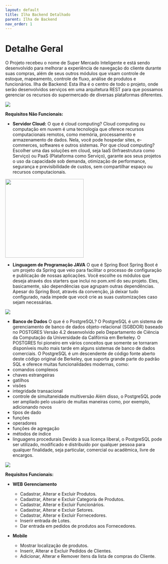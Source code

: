 ```yaml
---
layout: default
title: Ilha Backend Detalhado
parent: Ilha de Backend
nav_order: 1
---
```


# Detalhe Geral
O Projeto recebeu o nome de Super Mercado Inteligente e está sendo desenvolvido para melhorar a experiência de navegação do cliente durante suas compras, além de seus outros módulos que visam controle de estoque, mapeamento, controle de fluxo, análise de produtos e funcionários.
Ilha de Backend:
Esta ilha é o centro de todo o projeto, onde serão desenvolvidos serviços em uma arquitetura REST para que possamos gerenciar os recursos do supermercado de diversas plataformas diferentes.

![](./../../../assets/images/bed.png)

**Requisitos Não Funcionais:**

* **Servidor Cloud:**
O que é cloud computing?
Cloud computing ou computação em nuvem é uma tecnologia que oferece recursos computacionais remotos, como memória, processamento e armazenamento de dados. Nela, você pode hospedar sites, e-commerces, softwares e outros sistemas.
Por que cloud computing?
Escolher uma das soluções em cloud, seja IaaS (Infraestrutura como Serviço) ou PaaS (Plataforma como Serviço), garante aos seus projetos o uso da capacidade sob demanda, otimização de performance, segurança e previsibilidade de custos, sem compartilhar espaço ou recursos computacionais.

<img src="./../../../assets/images/cloud.png" height="250" width="250">

* **Linguagem de Programação JAVA**
O que é Spring Boot
Spring Boot é um projeto da Spring que veio para facilitar o processo de configuração e publicação de nossas aplicações. Você escolhe os módulos que deseja através dos starters que inclui no pom.xml do seu projeto. Eles, basicamente, são dependências que agrupam outras dependências.
Apesar do Spring Boot, através da convenção, já deixar tudo configurado, nada impede que você crie as suas customizações caso sejam necessárias.

![](./../../../assets/images/sbfa.png)

* **Banco de Dados** 
O que é o PostgreSQL?
O PostgreSQL é um sistema de gerenciamento de banco de dados objeto-relacional (SGBDOR) baseado no POSTGRES Versão 4.2 desenvolvido pelo Departamento de Ciência da Computação da Universidade da Califórnia em Berkeley. O POSTGRES foi pioneiro em vários conceitos que somente se tornaram disponíveis muito mais tarde em alguns sistemas de banco de dados comerciais.
O PostgreSQL é um descendente de código fonte aberto deste código original de Berkeley, que suporta grande parte do padrão SQL e oferece muitas funcionalidades modernas, como:
* comandos complexos
* chaves estrangeiras
* gatilhos
* visões
* integridade transacional
* controle de simultaneidade multiversão
Além disso, o PostgreSQL pode ser ampliado pelo usuário de muitas maneiras como, por exemplo, adicionando novos
* tipos de dado
* funções
* operadores
* funções de agregação
* métodos de índice
* linguagens procedurais
Devido à sua licença liberal, o PostgreSQL pode ser utilizado, modificado e distribuído por qualquer pessoa para qualquer finalidade, seja particular, comercial ou acadêmica, livre de encargos.

![](./../../../assets/images/heroku.png)

**Requisitos Funcionais:**

* **WEB Gerenciamento** 

    * Cadastrar, Alterar e Excluir Produtos.
    * Cadastrar, Alterar e Excluir Categoria de Produtos.
    * Cadastrar, Alterar e Excluir Funcionários.
    * Cadastrar, Alterar e Excluir Setores.
    * Cadastrar, Alterar e Excluir Fornecedores.
    * Inserir entrada de Lotes.
    * Dar entrada em pedidos de produtos aos Fornecedores.

* **Mobile** 

    * Mostrar localização de produtos.
    * Inserir, Alterar e Excluir Pedidos de Clientes.
    * Adicionar, Alterar e Remover itens da lista de compras do Cliente.
